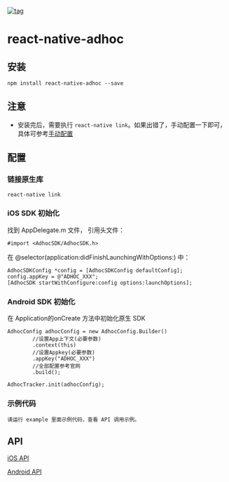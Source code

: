 [![tag](https://img.shields.io/badge/tag-2.0.0-blue.svg)](https://github.com/AppAdhoc/react-native-adhoc/releases)

# react-native-adhoc

## 安装

```
npm install react-native-adhoc --save
```

## 注意

* 安装完后，需要执行 `react-native link`。如果出错了，手动配置一下即可，具体可参考[手动配置](documents/manual.md)

## 配置

### 链接原生库

```
react-native link
```

### iOS SDK 初始化

找到 AppDelegate.m 文件， 引用头文件：

```
#import <AdhocSDK/AdhocSDK.h>
```

在 @selector(application:didFinishLaunchingWithOptions:) 中：

```
AdhocSDKConfig *config = [AdhocSDKConfig defaultConfig];
config.appKey = @"ADHOC_XXX";
[AdhocSDK startWithConfigure:config options:launchOptions];
```

### Android SDK 初始化

在 Application的onCreate 方法中初始化原生 SDK

```
AdhocConfig adhocConfig = new AdhocConfig.Builder()
        //设置App上下文(必要参数)
        .context(this)
        //设置Appkey(必要参数)
        .appKey("ADHOC_XXX")
        //全部配置参考官网
        .build();

AdhocTracker.init(adhocConfig);
```
### 示例代码
```
请运行 example 里面示例代码，查看 API 调用示例。
```
## API

[iOS API](documents/ios_api.md)

[Android API](documents/android_api.md)
